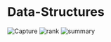 # Data-Structures
![Capture](https://user-images.githubusercontent.com/108652931/205294456-00039bb4-4dc9-40e5-87e2-8de116579345.PNG)
![rank](https://user-images.githubusercontent.com/108652931/205424187-0cb1edc9-799e-4d99-9fb0-d0b7c5df45a8.PNG)
![summary](https://user-images.githubusercontent.com/108652931/205482249-75c971b2-c1d8-426b-aa9c-03ebdf35c304.PNG)

